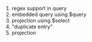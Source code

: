 1. regex support in query
2. embedded query using $query
3. projection using $select
4. "duplicate entry"
5. projection